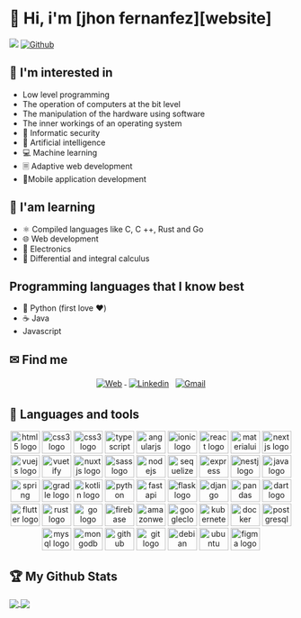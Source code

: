 # 👋 Hi, i'm [jhon fernanfez][website]

![](https://visitor-badge.laobi.icu/badge?page_id=jhondevcode) [![Github](https://img.shields.io/github/followers/jhondevcode?label=Followers&logo=Github)](https://github.com/jhondevcode)

## 🧠 I'm interested in

- Low level programming
- The operation of computers at the bit level
- The manipulation of the hardware using software
- The inner workings of an operating system
- 🔐 Informatic security
- 🦾 Artificial intelligence
- 💻 Machine learning
- 🗏 Adaptive web development
- 📱Mobile application development

## 📘 I'am learning

- ⚛️ Compiled languages like C, C ++, Rust and Go
- 🌐 Web development
- 🤖 Electronics
- 📐 Differential and integral calculus

## Programming languages that I know best

- 🐍 Python (first love ❤️)
- ☕ Java
- Javascript

## ✉ Find me

<p align="center">
    <a href="https://jhondevcode.github.io/" target="_blank" rel="noopener noreferrer"><img src="./icons/social/world.png" alt="Web" style="vertical-align:top; margin:4px"> </a>
    <a href="https://www.linkedin.com/in/jhon-samuel-fernandez-gutierrez-4488b6200/" target="_blank" rel="noopener noreferrer"><img src="./icons/social/linkedin.png" alt="Linkedin"  style="vertical-align:top; margin:4px"></a>
    <a href="mailto:jhondev.code@gmail.com"><img src="./icons/social/gmail.png" alt="Gmail" style="vertical-align:top; margin:4px"></a>
</p>

## 🔧 Languages and tools

<p align="center">
    <img src="https://cdn.jsdelivr.net/gh/devicons/devicon/icons/html5/html5-original.svg" height="40" width="52" alt="html5 logo"  />
    <img src="https://cdn.jsdelivr.net/gh/devicons/devicon/icons/css3/css3-original.svg" height="40" width="52" alt="css3 logo"  />
    <img src="https://cdn.jsdelivr.net/gh/devicons/devicon/icons/javascript/javascript-original.svg" height="40" width="52" alt="css3 logo"  />
    <img src="https://cdn.jsdelivr.net/gh/devicons/devicon/icons/typescript/typescript-original.svg" height="40" width="52" alt="typescript logo"  />
    <img src="https://cdn.jsdelivr.net/gh/devicons/devicon/icons/angularjs/angularjs-original.svg" height="40" width="52" alt="angularjs logo"  />
    <img src="https://cdn.jsdelivr.net/gh/devicons/devicon/icons/ionic/ionic-original.svg" height="40" width="52" alt="ionic logo"  />
    <img src="https://cdn.jsdelivr.net/gh/devicons/devicon/icons/react/react-original.svg" height="40" width="52" alt="react logo"  />
    <img src="https://cdn.jsdelivr.net/gh/devicons/devicon/icons/materialui/materialui-original.svg" height="40" width="52" alt="materialui logo"  />
    <img src="https://cdn.jsdelivr.net/gh/devicons/devicon/icons/nextjs/nextjs-original.svg" height="40" width="52" alt="nextjs logo"  />
    <img src="https://cdn.jsdelivr.net/gh/devicons/devicon/icons/vuejs/vuejs-original.svg" height="40" width="52" alt="vuejs logo"  />
    <img src="https://cdn.jsdelivr.net/gh/devicons/devicon/icons/vuetify/vuetify-original.svg" height="40" width="52" alt="vuetify logo"  />
    <img src="https://cdn.jsdelivr.net/gh/devicons/devicon/icons/nuxtjs/nuxtjs-original.svg" height="40" width="52" alt="nuxtjs logo"  />
    <img src="https://cdn.jsdelivr.net/gh/devicons/devicon/icons/sass/sass-original.svg" height="40" width="52" alt="sass logo"  />
    <img src="https://cdn.jsdelivr.net/gh/devicons/devicon/icons/nodejs/nodejs-original.svg" height="40" width="52" alt="nodejs logo"  />
    <img src="https://cdn.jsdelivr.net/gh/devicons/devicon/icons/sequelize/sequelize-original.svg" height="40" width="52" alt="sequelize logo"  />
    <img src="https://cdn.jsdelivr.net/gh/devicons/devicon/icons/express/express-original.svg" height="40" width="52" alt="express logo"  />
    <img src="https://cdn.jsdelivr.net/gh/devicons/devicon/icons/nestjs/nestjs-plain.svg" height="40" width="52" alt="nestj logo"  />
    <img src="https://cdn.jsdelivr.net/gh/devicons/devicon/icons/java/java-original.svg" height="40" width="52" alt="java logo"  />
    <img src="https://cdn.jsdelivr.net/gh/devicons/devicon/icons/spring/spring-original.svg" height="40" width="52" alt="spring logo"  />
    <img src="https://cdn.jsdelivr.net/gh/devicons/devicon/icons/gradle/gradle-plain.svg" height="40" width="52" alt="gradle logo"  />
    <img src="https://cdn.jsdelivr.net/gh/devicons/devicon/icons/kotlin/kotlin-original.svg" height="40" width="52" alt="kotlin logo"  />
    <img src="https://cdn.jsdelivr.net/gh/devicons/devicon/icons/python/python-original.svg" height="40" width="52" alt="python logo"  />
    <img src="https://cdn.jsdelivr.net/gh/devicons/devicon/icons/fastapi/fastapi-original.svg" height="40" width="52" alt="fastapi logo"  />
    <img src="https://cdn.jsdelivr.net/gh/devicons/devicon/icons/flask/flask-original.svg" height="40" width="52" alt="flask logo"  />
    <img src="https://cdn.jsdelivr.net/gh/devicons/devicon/icons/django/django-plain.svg" height="40" width="52" alt="django logo"  />
    <img src="https://cdn.jsdelivr.net/gh/devicons/devicon/icons/pandas/pandas-original.svg" height="40" width="52" alt="pandas logo"  />
    <img src="https://cdn.jsdelivr.net/gh/devicons/devicon/icons/dart/dart-original.svg" height="40" width="52" alt="dart logo"  />
    <img src="https://cdn.jsdelivr.net/gh/devicons/devicon/icons/flutter/flutter-original.svg" height="40" width="52" alt="flutter logo"  />
    <img src="https://cdn.jsdelivr.net/gh/devicons/devicon/icons/rust/rust-plain.svg" height="40" width="52" alt="rust logo"  />
    <img src="https://cdn.jsdelivr.net/gh/devicons/devicon/icons/go/go-original-wordmark.svg" height="40" width="52" alt="go logo"  />
    <img src="https://cdn.jsdelivr.net/gh/devicons/devicon/icons/firebase/firebase-plain-wordmark.svg" height="40" width="52" alt="firebase logo"  />
    <img src="https://cdn.jsdelivr.net/gh/devicons/devicon/icons/amazonwebservices/amazonwebservices-original.svg" height="40" width="52" alt="amazonwebservices logo"  />
    <img src="https://cdn.jsdelivr.net/gh/devicons/devicon/icons/googlecloud/googlecloud-original.svg" height="40" width="52" alt="googlecloud logo"  />
    <img src="https://cdn.jsdelivr.net/gh/devicons/devicon/icons/kubernetes/kubernetes-plain.svg" height="40" width="52" alt="kubernetes logo"  />
    <img src="https://cdn.jsdelivr.net/gh/devicons/devicon/icons/docker/docker-plain-wordmark.svg" height="40" width="52" alt="docker logo"  />
    <img src="https://cdn.jsdelivr.net/gh/devicons/devicon/icons/postgresql/postgresql-original.svg" height="40" width="52" alt="postgresql logo"  />
    <img src="https://cdn.jsdelivr.net/gh/devicons/devicon/icons/mysql/mysql-original.svg" height="40" width="52" alt="mysql logo"  />
    <img src="https://cdn.jsdelivr.net/gh/devicons/devicon/icons/mongodb/mongodb-original.svg" height="40" width="52" alt="mongodb logo"  />
    <img src="https://cdn.jsdelivr.net/gh/devicons/devicon/icons/github/github-original.svg" height="40" width="52" alt="github logo"  />
    <img src="https://cdn.jsdelivr.net/gh/devicons/devicon/icons/git/git-original.svg" height="40" width="52" alt="git logo"  />
    <img src="https://cdn.jsdelivr.net/gh/devicons/devicon/icons/debian/debian-original.svg" height="40" width="52" alt="debian logo"  />
    <img src="https://cdn.jsdelivr.net/gh/devicons/devicon/icons/ubuntu/ubuntu-plain.svg" height="40" width="52" alt="ubuntu logo"  />
    <img src="https://cdn.jsdelivr.net/gh/devicons/devicon/icons/figma/figma-original.svg" height="40" width="52" alt="figma logo"  />
</p>

## 🏆 My Github Stats

<div>
    <a href="https://github-readme-stats.vercel.app/api?username=jhondevcode&show_icons=true&theme=tokyonight">
        <img align="center" src="https://github-readme-stats.vercel.app/api?username=jhondevcode&show_icons=true&theme=tokyonight">
    </a>
    <a href="https://github-readme-stats.vercel.app/api/top-langs/?username=jhondevcode&layout=compact&langs_count=10&theme=tokyonight">
        <img align="center" src="https://github-readme-stats.vercel.app/api/top-langs/?username=jhondevcode&layout=compact&langs_count=10&theme=tokyonight">
    </a>
</div>
